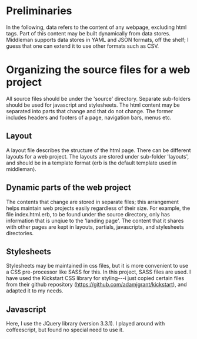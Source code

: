 # Preliminaries

In the following, data refers to the content of any webpage, excluding html tags.  Part of this content may be built dynamically from data stores. Middleman supports data stores in YAML and JSON formats, off the shelf; I guess that one can extend it to use other formats such as CSV.

# Organizing the source files for a web project

All source files should be under the 'source' directory. Separate sub-folders should be used for javascript and stylesheets. The html content may be separated into parts that change and that do not change. The former includes headers and footers of a page, navigation bars, menus etc.

## Layout
A layout file describes the structure of the html page. There can be different layouts for a web project. The layouts are stored under sub-folder 'layouts', and should be in a template format (erb is the default template used in middleman).

## Dynamic parts of the web project
The contents that change are stored in separate files; this arrangement helps maintain web projects easily regardless of their size. For example, the file index.html.erb, to be found under the source directory, only has information that is unqiue to the 'landing page'. The content that it shares with other pages are kept in layouts, partials, javascripts, and stylesheets directories.

## Stylesheets
Stylesheets may be maintained in css files, but it is more convenient to use a CSS pre-processor like SASS for this. In this project, SASS files are used. I have used the Kickstart CSS library for styling---i just copied certain files from their github repository (https://github.com/adamjgrant/kickstart), and adapted it to my needs.

## Javascript
Here, I use the JQuery library (version 3.3.1). I played around with coffeescript, but found no special need to use it. 

